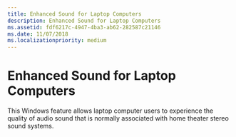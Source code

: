 ```yaml
---
title: Enhanced Sound for Laptop Computers
description: Enhanced Sound for Laptop Computers
ms.assetid: fdf6217c-4947-4ba3-ab62-282587c21146
ms.date: 11/07/2018
ms.localizationpriority: medium
---
```


# Enhanced Sound for Laptop Computers


This Windows feature allows laptop computer users to experience the quality of audio sound that is normally associated with home theater stereo sound systems.

 

 




